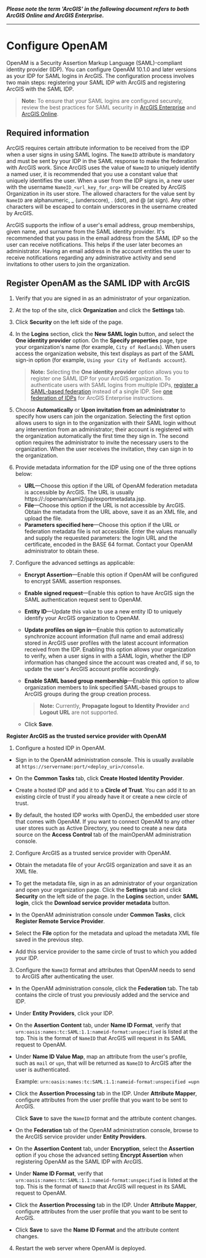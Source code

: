 **_Please note the term 'ArcGIS' in the following document refers to both ArcGIS Online and ArcGIS Enterprise._**

----


# Configure OpenAM

OpenAM is a Security Assertion Markup Language (SAML)-compliant identity provider (IDP). You can configure OpenAM 10.1.0 and later versions as your IDP for SAML logins in ArcGIS. The configuration process involves two main steps: registering your SAML IDP with ArcGIS and registering ArcGIS with the SAML IDP.

> **Note:** To ensure that your SAML logins are configured securely, review the best practices for SAML security in [ArcGIS Enterprise](https://enterprise.arcgis.com/en/portal/latest/administer/windows/configuring-a-saml-compliant-identity-provider-with-your-portal.htm#ESRI_SECTION1_E8C7F86C02A04A778878B1327C633B36) and [ArcGIS Online](https://doc.arcgis.com/en/arcgis-online/administer/saml-logins.htm#ESRI_SECTION1_E8C7F86C02A04A778878B1327C633B36).

## Required information

ArcGIS requires certain attribute information to be received from the IDP when a user signs in using SAML logins. The `NameID` attribute is mandatory and must be sent by your IDP in the SAML response to make the federation with ArcGIS work. Since ArcGIS uses the value of `NameID` to uniquely identify a named user, it is recommended that you use a constant value that uniquely identifies the user. When a user from the IDP signs in, a new user with the username `NameID_<url_key_for_org>` will be created by ArcGIS Organization in its user store. The allowed characters for the value sent by `NameID` are alphanumeric, _ (underscore), . (dot), and @ (at sign). Any other characters will be escaped to contain underscores in the username created by ArcGIS.

ArcGIS supports the inflow of a user's email address, group memberships, given name, and surname from the SAML identity provider. It's recommended that you pass in the email address from the SAML IDP so the user can receive notifications. This helps if the user later becomes an administrator. Having an email address in the account entitles the user to receive notifications regarding any administrative activity and send invitations to other users to join the organization.

## Register OpenAM as the SAML IDP with ArcGIS

1. Verify that you are signed in as an administrator of your organization.

2. At the top of the site, click **Organization** and click the **Settings** tab.

3. Click **Security** on the left side of the page.

4. In the **Logins** section, click the **New SAML login** button, and select the **One identity provider** option. On the **Specify properties** page, type your organization's name (for example, `City of Redlands`). When users access the organization website, this text displays as part of the SAML sign-in option (for example, `Using your City of Redlands account`).

   > **Note:** Selecting the **One identity provider** option allows you to register one SAML IDP for your ArcGIS organization. To authenticate users with SAML logins from multiple IDPs, [register a SAML-based federation](https://doc.arcgis.com/en/arcgis-online/administer/saml-logins.htm#ESRI_STEP_BD2FE74A6D9D41D88499035A69801EE6) instead of a single IDP. See [one federation of IDPs](https://enterprise.arcgis.com/en/portal/latest/administer/windows/configure-a-federation-of-identity-providers.htm) for ArcGIS Enterprise instructions. 

5. Choose **Automatically** or **Upon invitation from an administrator** to specify how users can join the organization. Selecting the first option allows users to sign in to the organization with their SAML login without any intervention from an administrator; their account is registered with the organization automatically the first time they sign in. The second option requires the administrator to invite the necessary users to the organization. When the user receives the invitation, they can sign in to the organization.

6. Provide metadata information for the IDP using one of the three options below:

   - **URL**—Choose this option if the URL of OpenAM federation metadata is accessible by ArcGIS. The URL is usually https://<host>:<port>/openam/saml2/jsp/exportmetadata.jsp.
   - **File**—Choose this option if the URL is not accessible by ArcGIS. Obtain the metadata from the URL above, save it as an XML file, and upload the file.
   - **Parameters specified here**—Choose this option if the URL or federation metadata file is not accessible. Enter the values manually and supply the requested parameters: the login URL and the certificate, encoded in the BASE 64 format. Contact your OpenAM administrator to obtain these.

7. Configure the advanced settings as applicable:
  
   - **Encrypt Assertion**—Enable this option if OpenAM will be configured to encrypt SAML assertion responses.
   - **Enable signed request**—Enable this option to have ArcGIS sign the SAML authentication request sent to OpenAM.
   - **Entity ID**—Update this value to use a new entity ID to uniquely identify your ArcGIS organization to OpenAM.
   - **Update profiles on sign in**—Enable this option to automatically synchronize account information (full name and email address) stored in ArcGIS user profiles with the latest account information received from the IDP. Enabling this option allows your organization to verify, when a user signs in with a SAML login, whether the IDP information has changed since the account was created and, if so, to update the user's ArcGIS account profile accordingly.
   - **Enable SAML based group membership**—Enable this option to allow organization members to link specified SAML-based groups to ArcGIS groups during the group creation process.
     
     > **Note:** Currently, **Propagate logout to Identity Provider** and **Logout URL** are not supported.
  
   - Click **Save**.

**Register ArcGIS as the trusted service provider with OpenAM**

1. Configure a hosted IDP in OpenAM.
   
  - Sign in to the OpenAM administration console. This is usually available at `https://servername:port/<deploy_uri>/console`.
  
  - On the **Common Tasks** tab, click **Create Hosted Identity Provider**.
  
  - Create a hosted IDP and add it to a **Circle of Trust**. You can add it to an existing circle of trust if you already have it or create a new circle of trust.

  - By default, the hosted IDP works with OpenDJ, the embedded user store that comes with OpenAM. If you want to connect OpenAM to any other user stores such as Active Directory, you need to create a new data source on the **Access Control** tab of the mainOpenAM administration console.

2. Configure ArcGIS as a trusted service provider with OpenAM.

  - Obtain the metadata file of your ArcGIS organization and save it as an XML file.
  
  - To get the metadata file, sign in as an administrator of your organization and open your organization page. Click the **Settings** tab and click **Security** on the left side of the page. In the **Logins** section, under **SAML login**, click the **Download service provider metadata** button.
  
  - In the OpenAM administration console under **Common Tasks**, click **Register Remote Service Provider**.
  
  - Select the **File** option for the metadata and upload the metadata XML file saved in the previous step.
  
  - Add this service provider to the same circle of trust to which you added your IDP.
  
3. Configure the `NameID` format and attributes that OpenAM needs to send to ArcGIS after authenticating the user.
  
  - In the OpenAM administration console, click the **Federation** tab. The tab contains the circle of trust you previously added and the service and IDP.

  - Under **Entity Providers**, click your IDP.

  - On the **Assertion Content** tab, under **Name ID Format**, verify that `urn:oasis:names:tc:SAML:1.1:nameid-format:unspecified` is listed at the top. This is the format of `NameID` that ArcGIS will request in its SAML request to OpenAM.

  - Under **Name ID Value Map**, map an attribute from the user's profile, such as `mail` or `upn`, that will be returned as `NameID` to ArcGIS after the user is authenticated.

    Example: `urn:oasis:names:tc:SAML:1.1:nameid-format:unspecified =upn`

  - Click the **Assertion Processing** tab in the IDP. Under **Attribute Mapper**, configure attributes from the user profile that you want to be sent to ArcGIS.

    Click **Save** to save the `NameID` format and the attribute content changes.

  - On the **Federation** tab of the OpenAM administration console, browse to the ArcGIS service provider under **Entity Providers**.

  - On the **Assertion Content** tab, under **Encryption**, select the **Assertion** option if you chose the advanced setting **Encrypt Assertion** when registering OpenAM as the SAML IDP with ArcGIS.

  - Under **Name ID Format**, verify that `urn:oasis:names:tc:SAML:1.1:nameid-format:unspecified` is listed at the top. This is the format of `NameID` that ArcGIS will request in its SAML request to OpenAM.

  - Click the **Assertion Processing** tab in the IDP. Under **Attribute Mapper**, configure attributes from the user profile that you want to be sent to ArcGIS.

  - Click **Save** to save the **Name ID Format** and the attribute content changes.

4. Restart the web server where OpenAM is deployed.
